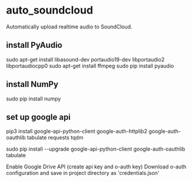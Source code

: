 # auto_soundcloud
Automatically upload realtime audio to SoundCloud.

## install PyAudio
sudo apt-get install libasound-dev portaudio19-dev libportaudio2 libportaudiocpp0
sudo apt-get install ffmpeg
sudo pip install pyaudio

## install NumPy
sudo pip install numpy

## set up google api
pip3 install google-api-python-client google-auth-httplib2 google-auth-oauthlib tabulate requests tqdm

sudo pip install --upgrade google-api-python-client google-auth-oauthlib tabulate

Enable Google Drive API (create api key and o-auth key)
Download o-auth configuration and save in project directory as 'credentials.json'
